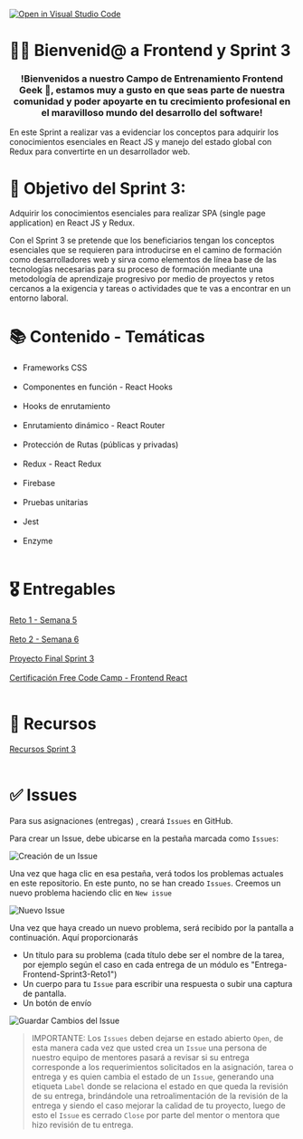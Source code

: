 [![Open in Visual Studio Code](https://classroom.github.com/assets/open-in-vscode-c66648af7eb3fe8bc4f294546bfd86ef473780cde1dea487d3c4ff354943c9ae.svg)](https://classroom.github.com/online_ide?assignment_repo_id=7996166&assignment_repo_type=AssignmentRepo)
# 👋🏼 Bienvenid@ a Frontend y Sprint 3

<h3 align="center"><strong>!Bienvenidos a nuestro Campo de Entrenamiento Frontend Geek 🤖,  estamos muy a gusto en que seas parte de nuestra comunidad y poder apoyarte en tu crecimiento profesional en el maravilloso mundo del desarrollo del software!</strong></h3>

En este Sprint a realizar vas a evidenciar los conceptos para adquirir los conocimientos esenciales en React JS y manejo del estado global con Redux para convertirte en un desarrollador web. 

# 🎯 Objetivo del Sprint 3:

Adquirir los conocimientos esenciales para realizar SPA (single page application) en React JS y Redux. 

Con el Sprint 3 se pretende que los beneficiarios tengan los conceptos esenciales que se requieren para introducirse en el camino de formación como desarrolladores web y sirva como elementos de línea base de las tecnologías necesarias para su proceso de formación mediante una metodología de aprendizaje progresivo por medio de proyectos y retos cercanos a la exigencia y tareas o actividades que te vas a encontrar en un entorno laboral.

# 📚 Contenido - Temáticas

- Frameworks CSS<br><br>
- Componentes en función - React Hooks<br><br>
- Hooks de enrutamiento<br><br>
- Enrutamiento dinámico - React Router<br><br>
- Protección de Rutas (públicas y privadas)<br><br>
- Redux - React Redux<br><br>
- Firebase<br><br>
- Pruebas unitarias<br><br>
- Jest<br><br>
- Enzyme<br><br>



# 🎖 Entregables

[Reto 1 - Semana 5](https://drive.google.com/drive/folders/1Hs29dQJr54P3XC9-ygkOxy4IIZyq6mVU?usp=sharing)<br><br> 
[Reto 2 - Semana 6](https://drive.google.com/drive/u/1/folders/1XIvMhRgEmQvVbtveZ1zY0qjfDKQg2SPX)<br><br>
[Proyecto Final Sprint 3](https://drive.google.com/drive/folders/1McNYJQI9IHqKewTn49BhdNQP_tSk2Ftj?usp=sharing)<br><br>
[Certificación Free Code Camp - Frontend React](https://www.freecodecamp.org/learn/front-end-development-libraries/)<br><br>

# 📘 Recursos

[Recursos Sprint 3](https://drive.google.com/file/d/1X7z89HngE_bbiA1jvv-msFNUs6rTtjTj/view?usp=sharing) <br><br>


# ✅ Issues 

Para sus asignaciones (entregas) , creará `Issues` en GitHub.

Para crear un Issue, debe ubicarse en la pestaña marcada como `Issues`:

![Creación de un Issue](https://storage.googleapis.com/academia-geek-general-bucket/issue_1.png)

Una vez que haga clic en esa pestaña, verá todos los problemas actuales en este repositorio. En este punto, no se han creado `Issues`. Creemos un nuevo problema haciendo clic en `New issue`

![Nuevo Issue](https://storage.googleapis.com/academia-geek-general-bucket/issue_2.png)

Una vez que haya creado un nuevo problema, será recibido por la pantalla a continuación. Aquí proporcionarás
* Un título para su problema (cada título debe ser el nombre de la tarea, por ejemplo según el caso en cada entrega de un módulo es "Entrega-Frontend-Sprint3-Reto1")
* Un cuerpo para tu `Issue` para escribir una respuesta o subir una captura de pantalla.
* Un botón de envío

![Guardar Cambios del Issue](https://storage.googleapis.com/academia-geek-general-bucket/issue_3.png)


 > IMPORTANTE: Los `Issues` deben dejarse en estado abierto `Open`, de esta manera cada vez que usted crea un `Issue` una persona de nuestro equipo de mentores pasará a revisar si su entrega corresponde a los requerimientos solicitados en la asignación, tarea o entrega y es quien cambia el estado de un `Issue`, generando una etiqueta `Label` donde se relaciona el estado en que queda la revisión de su entrega, brindándole una retroalimentación de la revisión de la entrega y siendo el caso mejorar la calidad de tu proyecto, luego de esto el `Issue` es cerrado `Close` por parte del mentor o mentora que hizo revisión de tu entrega.
